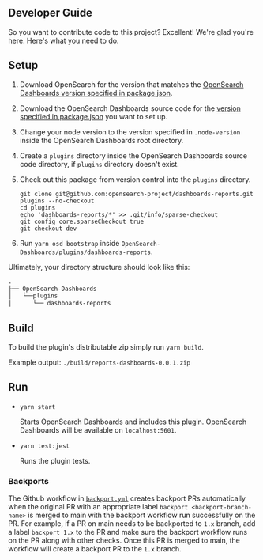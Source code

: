 ## Developer Guide

So you want to contribute code to this project? Excellent! We're glad you're here. Here's what you need to do.

## Setup

1. Download OpenSearch for the version that matches the [OpenSearch Dashboards version specified in package.json](./package.json#L7).
1. Download the OpenSearch Dashboards source code for the [version specified in package.json](./package.json#L7) you want to set up.

1. Change your node version to the version specified in `.node-version` inside the OpenSearch Dashboards root directory.
1. Create a `plugins` directory inside the OpenSearch Dashboards source code directory, if `plugins` directory doesn't exist.
1. Check out this package from version control into the `plugins` directory.
   ```
   git clone git@github.com:opensearch-project/dashboards-reports.git plugins --no-checkout
   cd plugins
   echo 'dashboards-reports/*' >> .git/info/sparse-checkout
   git config core.sparseCheckout true
   git checkout dev
   ```
1. Run `yarn osd bootstrap` inside `OpenSearch-Dashboards/plugins/dashboards-reports`.

Ultimately, your directory structure should look like this:

<!-- prettier-ignore -->
```md
.
├── OpenSearch-Dashboards
│   └──plugins
│      └── dashboards-reports
```

## Build

To build the plugin's distributable zip simply run `yarn build`.

Example output: `./build/reports-dashboards-0.0.1.zip`

## Run

- `yarn start`

  Starts OpenSearch Dashboards and includes this plugin. OpenSearch Dashboards will be available on `localhost:5601`.

- `yarn test:jest`

  Runs the plugin tests.

### Backports

The Github workflow in [`backport.yml`](../.github/workflows/backport.yml) creates backport PRs automatically when the original PR
with an appropriate label `backport <backport-branch-name>` is merged to main with the backport workflow run successfully on the
PR. For example, if a PR on main needs to be backported to `1.x` branch, add a label `backport 1.x` to the PR and make sure the
backport workflow runs on the PR along with other checks. Once this PR is merged to main, the workflow will create a backport PR
to the `1.x` branch.
